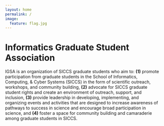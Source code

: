 ```yaml
---
layout: home
permalink: /
image:
  feature: flag.jpg
---
```

<h1>Informatics Graduate Student Association</h1>
<p> IGSA is an organization of SICCS graduate students who aim to: <strong>(1)</strong> promote participation from graduate students in the School of Informatics, Computing, & Cyber Systems (SICCS) in the form of scientific outreach, workshops, and community building, <strong>(2)</strong> advocate for SICCS graduate student rights and create an environment of outreach, support, and inclusion, <strong>(3)</strong> provide leadership in developing, implementing, and organizing events and activities that are designed to increase awareness of pathways to success in science and encourage broad participation in science, and <strong>(4)</strong> foster a space for community building and camaraderie among graduate students in SICCS.</p>
